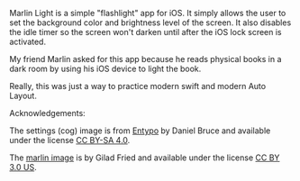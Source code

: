 
Marlin Light is a simple "flashlight" app for iOS. It simply allows the user to set the background color and brightness level of the screen. It also disables the idle timer so the screen won't darken until after the iOS lock screen is activated.

My friend Marlin asked for this app because he reads physical books in a dark room by using his iOS device to light the book.

Really, this was just a way to practice modern swift and modern Auto Layout.


Acknowledgements:

The settings (cog) image is from [Entypo](http://www.entypo.com) by Daniel Bruce and available under the license [CC BY-SA 4.0](https://creativecommons.org/licenses/by-sa/4.0).

The [marlin image](https://thenounproject.com/term/marlin/11436/) is by Gilad Fried and available under the license [CC BY 3.0 US](https://creativecommons.org/licenses/by/3.0/us).